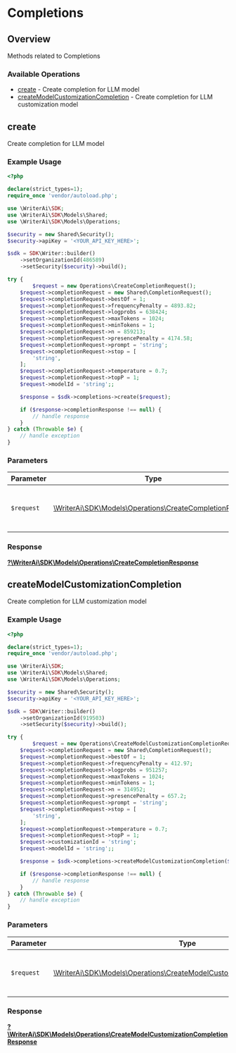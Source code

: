# Completions


## Overview

Methods related to Completions

### Available Operations

* [create](#create) - Create completion for LLM model
* [createModelCustomizationCompletion](#createmodelcustomizationcompletion) - Create completion for LLM customization model

## create

Create completion for LLM model

### Example Usage

```php
<?php

declare(strict_types=1);
require_once 'vendor/autoload.php';

use \WriterAi\SDK;
use \WriterAi\SDK\Models\Shared;
use \WriterAi\SDK\Models\Operations;

$security = new Shared\Security();
$security->apiKey = '<YOUR_API_KEY_HERE>';

$sdk = SDK\Writer::builder()
    ->setOrganizationId(486589)
    ->setSecurity($security)->build();

try {
        $request = new Operations\CreateCompletionRequest();
    $request->completionRequest = new Shared\CompletionRequest();
    $request->completionRequest->bestOf = 1;
    $request->completionRequest->frequencyPenalty = 4893.82;
    $request->completionRequest->logprobs = 638424;
    $request->completionRequest->maxTokens = 1024;
    $request->completionRequest->minTokens = 1;
    $request->completionRequest->n = 859213;
    $request->completionRequest->presencePenalty = 4174.58;
    $request->completionRequest->prompt = 'string';
    $request->completionRequest->stop = [
        'string',
    ];
    $request->completionRequest->temperature = 0.7;
    $request->completionRequest->topP = 1;
    $request->modelId = 'string';;

    $response = $sdk->completions->create($request);

    if ($response->completionResponse !== null) {
        // handle response
    }
} catch (Throwable $e) {
    // handle exception
}
```

### Parameters

| Parameter                                                                                                     | Type                                                                                                          | Required                                                                                                      | Description                                                                                                   |
| ------------------------------------------------------------------------------------------------------------- | ------------------------------------------------------------------------------------------------------------- | ------------------------------------------------------------------------------------------------------------- | ------------------------------------------------------------------------------------------------------------- |
| `$request`                                                                                                    | [\WriterAi\SDK\Models\Operations\CreateCompletionRequest](../../Models/Operations/CreateCompletionRequest.md) | :heavy_check_mark:                                                                                            | The request object to use for the request.                                                                    |


### Response

**[?\WriterAi\SDK\Models\Operations\CreateCompletionResponse](../../Models/Operations/CreateCompletionResponse.md)**


## createModelCustomizationCompletion

Create completion for LLM customization model

### Example Usage

```php
<?php

declare(strict_types=1);
require_once 'vendor/autoload.php';

use \WriterAi\SDK;
use \WriterAi\SDK\Models\Shared;
use \WriterAi\SDK\Models\Operations;

$security = new Shared\Security();
$security->apiKey = '<YOUR_API_KEY_HERE>';

$sdk = SDK\Writer::builder()
    ->setOrganizationId(919503)
    ->setSecurity($security)->build();

try {
        $request = new Operations\CreateModelCustomizationCompletionRequest();
    $request->completionRequest = new Shared\CompletionRequest();
    $request->completionRequest->bestOf = 1;
    $request->completionRequest->frequencyPenalty = 412.97;
    $request->completionRequest->logprobs = 951257;
    $request->completionRequest->maxTokens = 1024;
    $request->completionRequest->minTokens = 1;
    $request->completionRequest->n = 314952;
    $request->completionRequest->presencePenalty = 657.2;
    $request->completionRequest->prompt = 'string';
    $request->completionRequest->stop = [
        'string',
    ];
    $request->completionRequest->temperature = 0.7;
    $request->completionRequest->topP = 1;
    $request->customizationId = 'string';
    $request->modelId = 'string';;

    $response = $sdk->completions->createModelCustomizationCompletion($request);

    if ($response->completionResponse !== null) {
        // handle response
    }
} catch (Throwable $e) {
    // handle exception
}
```

### Parameters

| Parameter                                                                                                                                         | Type                                                                                                                                              | Required                                                                                                                                          | Description                                                                                                                                       |
| ------------------------------------------------------------------------------------------------------------------------------------------------- | ------------------------------------------------------------------------------------------------------------------------------------------------- | ------------------------------------------------------------------------------------------------------------------------------------------------- | ------------------------------------------------------------------------------------------------------------------------------------------------- |
| `$request`                                                                                                                                        | [\WriterAi\SDK\Models\Operations\CreateModelCustomizationCompletionRequest](../../Models/Operations/CreateModelCustomizationCompletionRequest.md) | :heavy_check_mark:                                                                                                                                | The request object to use for the request.                                                                                                        |


### Response

**[?\WriterAi\SDK\Models\Operations\CreateModelCustomizationCompletionResponse](../../Models/Operations/CreateModelCustomizationCompletionResponse.md)**

